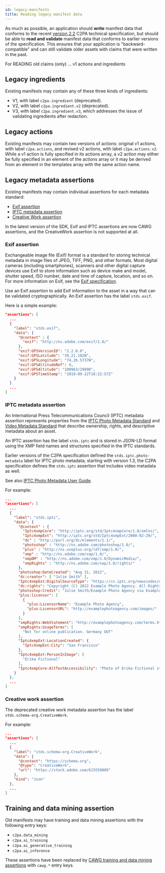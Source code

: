 ```yaml
---
id: legacy-manifests
title: Reading legacy manifest data
---
```


As much as possible, an application should **write** manifest data that conforms to the recent [version 2.2](https://c2pa.org/specifications/specifications/2.2/specs/C2PA_Specification.html) C2PA technical specification, but should be able to **read and validate** manifest data that conforms to earlier versions of the specification.  This ensures that your application is "backward-compatible" and can still validate older assets with claims that were written in the past.

<div class="review-comment">
For READING old claims (only) … v1 actions and ingredients
</div>

## Legacy ingredients

Existing manifests may contain any of these three kinds of ingredients:
- V1, with label `c2pa.ingredient` (deprecated).
- V2, with label `c2pa.ingredient.v2` (deprecated).
- V3, with label `c2pa.ingredient.v3`, which addresses the issue of validating ingredients after redaction.  

## Legacy actions

Existing manifests may contain two versions of actions: original v1 actions, with label `c2pa.actions`, and revised v2 actions, with label `c2pa.actions.v2`. While a v1 action is fully specified in its actions array, a v2 action may either be fully specified in an element of the actions array or it may be derived from an element in the templates array with the same action name.

## Legacy metadata assertions

Existing manifests may contain individual assertions for each metadata standard:
- [Exif assertion](#exif-assertion)
- [IPTC metadata assertion](#iptc-metadata-assertion)
- [Creative Work assertion](#creative-work-assertion)

In the latest version of the SDK, Exif and IPTC assertions are now CAWG assertions, and the CreativeWork assertion is not supported at all.


### Exif assertion

Exchangeable image file (Exif) format is a standard for storing technical metadata in image files of JPEG, TIFF, PNG, and other formats. Most digital cameras (including smartphones), scanners and other digital capture devices use Exif to store information such as device make and model, shutter speed, ISO number, date and time of capture, location, and so on.  For more information on Exif, see the [Exif specification](https://www.cipa.jp/std/documents/download_e.html?DC-008-Translation-2019-E).

Use an Exif assertion to add Exif information to the asset in a way that can be validated cryptographically.  An Exif assertion has the label `stds.exif`.

Here is a simple example:

```json
"assertions": [
  ...
  {
    "label": "stds.exif",
    "data": {
      "@context" : {
        "exif": "http://ns.adobe.com/exif/1.0/"
      },
      "exif:GPSVersionID": "2.2.0.0",
      "exif:GPSLatitude": "39,21.102N",
      "exif:GPSLongitude": "74,26.5737W",
      "exif:GPSAltitudeRef": 0,
      "exif:GPSAltitude": "100963/29890",
      "exif:GPSTimeStamp": "2019-09-22T18:22:57Z"
    }
  }
  ...
]
```

### IPTC metadata assertion

An International Press Telecommunications Council (IPTC) metadata assertion represents properties from the [IPTC Photo Metadata Standard](https://www.iptc.org/std/photometadata/specification/IPTC-PhotoMetadata) and [Video Metadata Standard](https://www.iptc.org/standards/video-metadata-hub/recommendation/) that describe ownership, rights, and descriptive metadata about an asset. 

An IPTC assertion has the label `stds.iptc` and is stored in JSON-LD format using the XMP field names and structures specified in the IPTC standards.

Earlier versions of the C2PA specification defined the `stds.iptc.photo-metadata` label for IPTC photo metadata; starting with version 1.3, the C2PA specification defines the `stds.iptc` assertion that includes video metadata as well. 

See also [IPTC Photo Metadata User Guide](https://www.iptc.org/std/photometadata/documentation/userguide/).

For example:

```json
...
"assertions": [
  ...
  {
    "label": "stds.iptc",
    "data": {
      "@context" : {
        "Iptc4xmpCore": "http://iptc.org/std/Iptc4xmpCore/1.0/xmlns/",
        "Iptc4xmpExt": "http://iptc.org/std/Iptc4xmpExt/2008-02-29/",
        "dc" : "http://purl.org/dc/elements/1.1/",
        "photoshop" : "http://ns.adobe.com/photoshop/1.0/",
        "plus" : "http://ns.useplus.org/ldf/xmp/1.0/",
        "xmp" : "http://ns.adobe.com/xap/1.0/",
        "xmpDM" : "http://ns.adobe.com/xmp/1.0/DynamicMedia/",
        "xmpRights" : "http://ns.adobe.com/xap/1.0/rights/"
      },
      "photoshop:DateCreated": "Aug 31, 2022",
      "dc:creator": [ "Julie Smith" ],
      "Iptc4xmpExt:DigitalSourceType": "https://cv.iptc.org/newscodes/digitalsourcetype/digitalCapture",
      "dc:rights": "Copyright (C) 2022 Example Photo Agency. All Rights Reserved.",
      "photoshop:Credit": "Julie Smith/Example Photo Agency via Example Distributor",
      "plus:licensor": [
        {
          "plus:LicensorName": "Example Photo Agency",
          "plus:LicensorURL": "http://examplephotoagency.com/images/"
        }
      ],
      "xmpRights:WebStatement": "http://examplephotoagency.com/terms.html",
      "xmpRights:UsageTerms": [
        "Not for online publication. Germany OUT"
      ],
      "Iptc4xmpExt:LocationCreated": {
        "Iptc4xmpExt:City": "San Francisco"
      },
      "Iptc4xmpExt:PersonInImage": [
        "Erika Fictional"
      ],
      "Iptc4xmpCore:AltTextAccessibility": "Photo of Erika Fictional standing in front of the Golden Gate Bridge at sunset."
    }
  },
  ...
]
```

### Creative work assertion

The deprecated creative work metadata assertion has the label `stds.schema-org.CreativeWork`.

For example:

```json
...
"assertions": [
  ...
  {
    "label": "stds.schema-org.CreativeWork",
    "data": {
      "@context": "https://schema.org",
      "@type": "CreativeWork",
      "url": "https://stock.adobe.com/615559889"
    },
    "kind": "Json"
  },
  ...
]
```

## Training and data mining assertion

Old manifests may have training and data mining assertions with the following entry keys:
- `c2pa.data_mining`
- `c2pa.ai_training`
- `c2pa.ai_generative_training`
- `c2pa.ai_inference`

These assertions have been replaced by [CAWG training and data mining assertions](../writing/assertions-actions.md#cawg-training-and-data-mining-assertion) with `cawg.*` entry keys. 